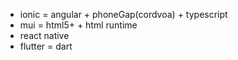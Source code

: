 * ionic = angular + phoneGap(cordvoa) + typescript
* mui = html5+ + html runtime
* react native
* flutter = dart
